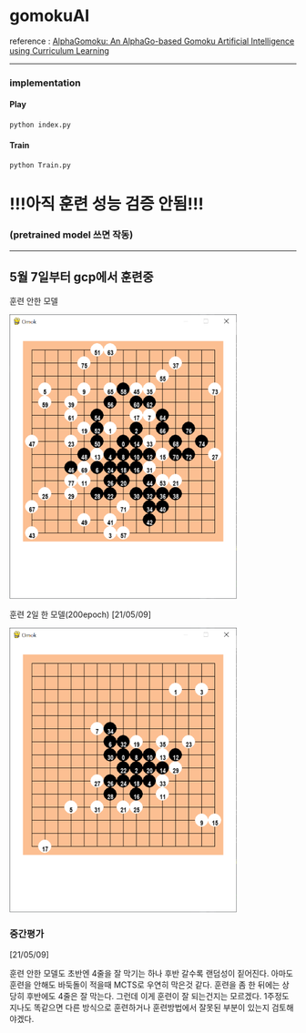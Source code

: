 # gomokuAI

reference : [AlphaGomoku: An AlphaGo-based Gomoku Artificial Intelligence using Curriculum Learning](https://arxiv.org/pdf/1809.10595, "alpha gomoku")

***

### implementation

#### Play

```
python index.py
```

#### Train

```
python Train.py
```

# !!!아직 훈련 성능 검증 안됨!!!
### (pretrained model 쓰면 작동)

---

## 5월 7일부터 gcp에서 훈련중

훈련 안한 모델

<img src="img/no_trained.png" height = "500">

훈련 2일 한 모델(200epoch) [21/05/09]

<img src="img/trained1.png" height = "500">


### 중간평가

[21/05/09]

훈련 안한 모델도 초반엔 4줄을 잘 막기는 하나 후반 갈수록 랜덤성이 짙어진다.
아마도 훈련을 안해도 바둑돌이 적을때 MCTS로 우연히 막은것 같다.
훈련을 좀 한 뒤에는 상당히 후반에도 4줄은 잘 막는다.
그런데 이게 훈련이 잘 되는건지는 모르겠다.
1주정도 지나도 똑같으면 다른 방식으로 훈련하거나 훈련방법에서 잘못된 부분이 있는지 검토해야겠다.
